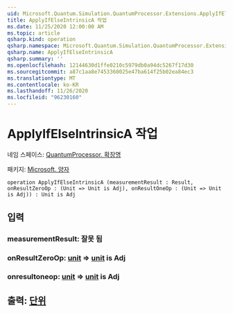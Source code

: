 ```yaml
---
uid: Microsoft.Quantum.Simulation.QuantumProcessor.Extensions.ApplyIfElseIntrinsicA
title: ApplyIfElseIntrinsicA 작업
ms.date: 11/25/2020 12:00:00 AM
ms.topic: article
qsharp.kind: operation
qsharp.namespace: Microsoft.Quantum.Simulation.QuantumProcessor.Extensions
qsharp.name: ApplyIfElseIntrinsicA
qsharp.summary: ''
ms.openlocfilehash: 12144630d1ffe0210c5979db0a94dc5267f17d30
ms.sourcegitcommit: a87c1aa8e7453360025e47ba614f25b02ea84ec3
ms.translationtype: MT
ms.contentlocale: ko-KR
ms.lasthandoff: 11/26/2020
ms.locfileid: "96230160"
---
```

# <a name="applyifelseintrinsica-operation"></a>ApplyIfElseIntrinsicA 작업

네임 스페이스: [QuantumProcessor. 확장명](xref:Microsoft.Quantum.Simulation.QuantumProcessor.Extensions)

패키지: [Microsoft. 양자](https://nuget.org/packages/Microsoft.Quantum.QSharp.Core)




```qsharp
operation ApplyIfElseIntrinsicA (measurementResult : Result, onResultZeroOp : (Unit => Unit is Adj), onResultOneOp : (Unit => Unit is Adj)) : Unit is Adj
```


## <a name="input"></a>입력

### <a name="measurementresult--__invalidresult__"></a>measurementResult: __잘못 <Result> 됨__




### <a name="onresultzeroop--unit--unit--is-adj"></a>onResultZeroOp: [unit](xref:microsoft.quantum.lang-ref.unit) => [unit](xref:microsoft.quantum.lang-ref.unit)  is Adj




### <a name="onresultoneop--unit--unit--is-adj"></a>onresultoneop: [unit](xref:microsoft.quantum.lang-ref.unit) => [unit](xref:microsoft.quantum.lang-ref.unit)  is Adj





## <a name="output--unit"></a>출력: [단위](xref:microsoft.quantum.lang-ref.unit)

